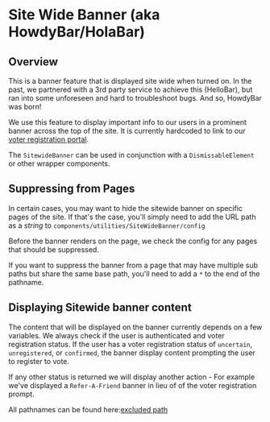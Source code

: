 # Site Wide Banner (aka HowdyBar/HolaBar)

## Overview

This is a banner feature that is displayed site wide when turned on. In the past, we partnered with a 3rd party service to achieve this (HelloBar), but ran into some unforeseen and hard to troubleshoot bugs. And so, HowdyBar was born!

We use this feature to display important info to our users in a prominent banner across the top of the site. It is currently hardcoded to link to our [voter registration portal](/development/features/voter-registration.md#voting-portal).

The `SitewideBanner` can be used in conjunction with a `DismissableElement` or other wrapper components.

## Suppressing from Pages

In certain cases, you may want to hide the sitewide banner on specific pages of the site. If that's the case, you'll simply need to add the URL path as a _string_ to `components/utilities/SiteWideBanner/config`

Before the banner renders on the page, we check the config for any pages that should be suppressed.

If you want to suppress the banner from a page that may have multiple sub paths but share the same base path, you'll need to add a `*` to the end of the pathname.

## Displaying Sitewide banner content

The content that will be displayed on the banner currently depends on a few variables. We always check if the user is authenticated and voter registration status. If the user has a voter registration status of `uncertain`, `unregistered`, or `confirmed`, the banner display content prompting the user to register to vote.

If any other status is returned we will display another action - For example we've displayed a `Refer-A-Friend` banner in lieu of of the voter registration prompt.

All pathnames can be found here:[excluded path](https://github.com/DoSomething/phoenix-next/blob/master/resources/assets/components/utilities/SitewideBanner/config.js)
